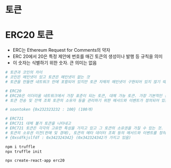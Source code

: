 # 토큰

# ERC20 토큰

- ERC는 Ethereum Request for Comments의 약자
- ERC 20에서 20은 특정 제안에 번호를 매긴 토큰의 생성이나 발행 등 규칙을 의미
- 이 숫자는 식별하기 위한 숫자. 큰 의미는 없음

```sh
# 토큰과 코인의 차이
# 코인은 메인넷이 있고 토큰은 메인넷이 없는 것
# 토큰을 만들면 네트워크 안에 포함되어 있지만 토큰 자체의 메인넷이 구현되어 있지 않기 때문에 코인은 아니다.

# ERC20
# ERC20은 이더리움 네트워크에서 가장 표준이 되는 토큰, 대체 가능 토큰. 가장 기본적인 상호 교환 가능한 토큰의 기능을 정의하고 있다.
# 토큰 전송 및 잔액 조회 토큰의 소유자 등을 관리하기 위한 메서드와 이벤트가 정의되어 있는 토큰. 탈중앙화된 금융(Defi)등 사용

# soontoken {0x232323232 : 100} (100개)

# ERC721
# ERC721 대체 불가 토큰을 나타내고
# ERC721 토큰은 각각의 고유한 특성을 가지고 있고 그 토큰의 소유권을 가질 수 있는 것. 게임 아이템, 미술품, 부동산 등의 소유권을 나타낼 수 있음
# 토큰의 소유권 이전(판매 및 경매), 토큰의 메타 데이터 조회 등의 메서드와 이벤트를 정의하고 있음
# {0xsdfkjslfdf : 0x342324342} (0x342324342가 가지고 있음)
```

```sh
npm i truffle
npx truffle init

npx create-react-app erc20

```








